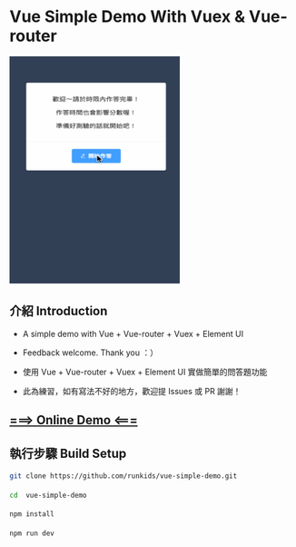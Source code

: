 # Vue Simple Demo With Vuex & Vue-router

<img src="https://github.com/runkids/vue-simple-demo/blob/master/static/demo01.gif?raw=true" width='300px' height='400px'/><br>

## 介紹 Introduction

- A simple demo with Vue + Vue-router + Vuex + Element UI
- Feedback welcome. Thank you ：）

- 使用 Vue + Vue-router + Vuex + Element UI 實做簡單的問答題功能
- 此為練習，如有寫法不好的地方，歡迎提 Issues 或 PR 謝謝！

## [===> Online Demo <===](https://runkids.github.io/VueEasyDemo "Demo")

## 執行步驟 Build Setup

``` bash
git clone https://github.com/runkids/vue-simple-demo.git

cd  vue-simple-demo

npm install

npm run dev
```

